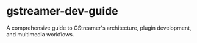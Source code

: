 # gstreamer-dev-guide
A comprehensive guide to GStreamer's architecture, plugin development, and multimedia workflows.

